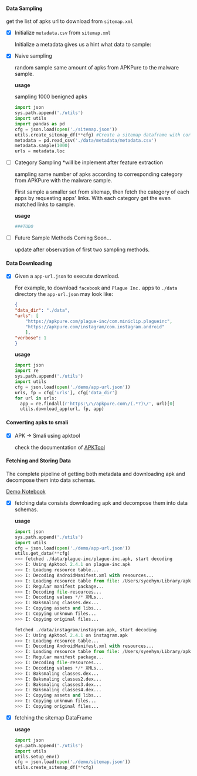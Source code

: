 #### Data Sampling

  get the list of apks url to download from `sitemap.xml`

- [x] Initialize `metadata.csv` from `sitemap.xml`

    Initialize a metadata gives us a hint what data to sample:

- [x] Naive sampling
  
    random sample same amount of apks from APKPure to the malware sample.

    **usage**

    sampling 1000 benigned apks

    ```python
    import json
    sys.path.append('./utils')
    import utils
    import pandas as pd
    cfg = json.load(open('./sitemap.json'))
    utils.create_sitemap_df(**cfg) #Create a sitemap dataframe with corresponding info.
    metadata = pd.read_csv('./data/metadata/metadata.csv')
    metadata.sample(1000)
    urls = metadata.loc
    ```

- [ ] Category Sampling *will be inplement after feature extraction
  
  sampling same number of apks according to corresponding category from APKPure with the malware sample.

  First sample a smaller set from sitemap, then fetch the category of each apps by requesting apps' links. With each category get the even matched links to sample.

     **usage**

  ```python
  ###TODO
  ```

- [ ] Future Sample Methods Coming Soon...
  
  update after observation of first two sampling methods.
  
#### Data Downloading

- [x] Given a `app-url.json` to execute download.

    For example, to download `facebook` and `Plague Inc.` apps to `./data` directory the `app-url.json` may look like:

  ```json
  {
  "data_dir": "./data",
  "urls": [
      "https://apkpure.com/plague-inc/com.miniclip.plagueinc",
      "https://apkpure.com/instagram/com.instagram.android"
      ],
  "verbose": 1
  }
  ```

   **usage**

  ```python
  import json
  import re
  sys.path.append('./utils')
  import utils
  cfg = json.load(open('./demo/app-url.json'))
  urls, fp = cfg['urls'], cfg['data_dir']
  for url in urls:
    app = re.findall(r'https:\/\/apkpure.com\/(.*?)\/', url)[0]
    utils.download_app(url, fp, app)
  ```

#### Converting apks to smali

- [x] APK -> Smali using apktool

  check the documentation of [APKTool](https://ibotpeaches.github.io/Apktool/documentation/)

#### Fetching and Storing Data

The complete pipeline of getting both metadata and downloading apk and decompose them into data schemas.

[Demo Notebook](./demo/demo.ipynb)

- [x] fetching data consists downloading apk and decompose them into data schemas.

  **usage**

  ```python
  import json
  sys.path.append('./utils')
  import utils
  cfg = json.load(open('./demo/app-url.json'))
  utils.get_data(**cfg)
  >>> fetched ./data/plague-inc/plague-inc.apk, start decoding
  >>> I: Using Apktool 2.4.1 on plague-inc.apk
  >>> I: Loading resource table...
  >>> I: Decoding AndroidManifest.xml with resources...
  >>> I: Loading resource table from file: /Users/syeehyn/Library/apktool/framework/1.apk
  >>> I: Regular manifest package...
  >>> I: Decoding file-resources...
  >>> I: Decoding values */* XMLs...
  >>> I: Baksmaling classes.dex...
  >>> I: Copying assets and libs...
  >>> I: Copying unknown files...
  >>> I: Copying original files...

  fetched ./data/instagram/instagram.apk, start decoding
  >>> I: Using Apktool 2.4.1 on instagram.apk
  >>> I: Loading resource table...
  >>> I: Decoding AndroidManifest.xml with resources...
  >>> I: Loading resource table from file: /Users/syeehyn/Library/apktool/framework/1.apk
  >>> I: Regular manifest package...
  >>> I: Decoding file-resources...
  >>> I: Decoding values */* XMLs...
  >>> I: Baksmaling classes.dex...
  >>> I: Baksmaling classes2.dex...
  >>> I: Baksmaling classes3.dex...
  >>> I: Baksmaling classes4.dex...
  >>> I: Copying assets and libs...
  >>> I: Copying unknown files...
  >>> I: Copying original files...
  ```

- [x] fetching the sitemap DataFrame

  **usage**

  ```python
  import json
  sys.path.append('./utils')
  import utils
  utils.setup_env()
  cfg = json.load(open('./demo/sitemap.json'))
  utils.create_sitemap_df(**cfg)
  ```